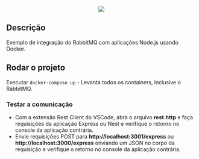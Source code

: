 <p align="center">
  <a href="http://nestjs.com/" target="blank"><img src="https://fullcycle.com.br/wp-content/themes/fullcycle-blog/application/img/logo-fullcycle.png"/></a>
</p>

## Descrição

Exemplo de integração do RabbitMQ com aplicações Node.js usando Docker.

## Rodar o projeto

Executar ```docker-compose up``` - Levanta todos os containers, inclusive o RabbitMQ.

### Testar a comunicação

* Com a extensão Rest Client do VSCode, abra o arquivo **rest.http** e faça requisições da aplicação Express ou Nest e verifique o retorno no console da aplicação contrária.
* Envie requisições POST para **http://localhost:3001/express** ou **http://localhost:3000/express** enviando um JSON no corpo da requisição e verifique o retorno no console da aplicação contrária.

